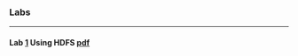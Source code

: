 ### Labs
----

#### Lab [1](https://virtuant.github.io/gemfire/gemfire.html) Using HDFS [pdf](https://virtuant.github.io/gemfire/gemfire.pdf)
